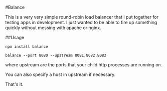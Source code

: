 #Balance

This is a very very simple round-robin load balancer that I put together for testing apps in development.
I just wanted to be able to fire up something quickly without messing with apache or nginx.

##Usage

```
npm install balance
```

```
balance --port 8080 --upstream 8081,8082,8083
```

where upstream are the ports that your child http processes are running on.

You can also specify a host in upstream if necessary.

That's it.
